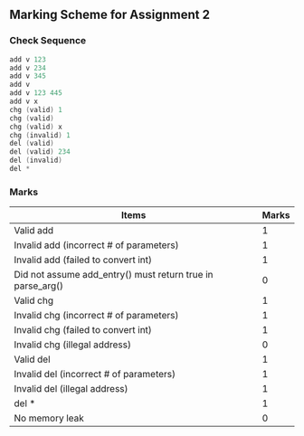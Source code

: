 ## Marking Scheme for Assignment 2

### Check Sequence

```C++
add v 123
add v 234
add v 345
add v
add v 123 445
add v x
chg (valid) 1
chg (valid)
chg (valid) x
chg (invalid) 1
del (valid)
del (valid) 234
del (invalid)
del *
```
### Marks

| Items                                    | Marks |
| ---------------------------------------- | ----- |
| Valid add                                | 1     |
| Invalid add (incorrect # of parameters)  | 1     |
| Invalid add (failed to convert int)      | 1     |
| Did not assume add_entry() must return true in parse_arg() | 0     |
| Valid chg                                | 1     |
| Invalid chg (incorrect # of parameters)  | 1     |
| Invalid chg (failed to convert int)      | 1     |
| Invalid chg (illegal address)            | 0     |
| Valid del                                | 1     |
| Invalid del (incorrect # of parameters)  | 1     |
| Invalid del (illegal address)            | 1     |
| del *                                    | 1     |
| No memory leak                           | 0     |

